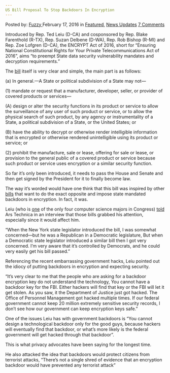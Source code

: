 ```yaml
---
US Bill Proposal To Stop Backdoors In Encryption
---
```

<article class="post-listing post-13220 post type-post status-publish format-standard has-post-thumbnail hentry category-deepdot-news category-news-updates tag-backdoors tag-bill tag-encryption tag-proposal tag-stop">
    <div class="post-inner">
    <p class="post-meta">
    <span>Posted by: <a href="https://www.deepdotweb.com/author/fuzzy/" title="">Fuzzy </a></span>
    <span>February 17, 2016</span>
    <span>in <a href="https://www.deepdotweb.com/category/deepdot-news/" rel="category tag">Featured</a>, <a href="https://www.deepdotweb.com/category/news-updates/" rel="category tag">News Updates</a></span>
    <span><a href="https://www.deepdotweb.com/2016/02/17/us-bill-proposal-to-stop-backdoors-in-encryption/#comments">7 Comments</a></span>
    </p>
    <div class="clear"></div>
    <div class="entry">
    <p>Introduced by Rep. Ted Leiu (D-CA) and cosponsored by Rep. Blake Farenthold (R-TX), Rep. Suzan Delbene (D-WA), Rep. Rob Bishop (R-MI) and Rep. Zoe Lofgren (D-CA), the ENCRYPT Act of 2016, short for “Ensuring National Constitutional Rights for Your Private Telecommunications Act of 2016”, aims “to preempt State data security vulnerability mandates and decryption requirements.”</p>
    <p>The <a href="https://www.congress.gov/bill/114th-congress/house-bill/4528/text">bill</a> itself is very clear and simple, the main part is as follows:</p>
    <p>(a) In general.—A State or political subdivision of a State may not—</p>
    <p>(1) mandate or request that a manufacturer, developer, seller, or provider of covered products or services—</p>
    <p>(A) design or alter the security functions in its product or service to allow the surveillance of any user of such product or service, or to allow the physical search of such product, by any agency or instrumentality of a State, a political subdivision of a State, or the United States; or</p>
    <p>(B) have the ability to decrypt or otherwise render intelligible information that is encrypted or otherwise rendered unintelligible using its product or service; or</p>
    <p>(2) prohibit the manufacture, sale or lease, offering for sale or lease, or provision to the general public of a covered product or service because such product or service uses encryption or a similar security function.</p>
    <p>So far it&#8217;s only been introduced, it needs to pass the House and Senate and then get signed by the President for it to finally become law.</p>
    <p>The way it&#8217;s worded would have one think that this bill was inspired by other <a href="https://www.deepdotweb.com/2016/01/29/california-to-backdoor-encrypted-cellphones/">bills</a> that want to do the exact opposite and impose state mandated backdoors in encryption. In fact, it was.</p>
    <p>Leiu (who is <a href="https://lieu.house.gov/about">one</a> of the only four computer science majors in Congress) <a href="http://arstechnica.com/tech-policy/2016/02/house-bill-would-kill-state-local-bills-that-aim-to-weaken-smartphone-crypto/">told</a> Ars Technica in an interview that those bills grabbed his attention, especially since it would affect him.</p>
    <p>“When the New York state legislator introduced the bill, I was somewhat concerned—but he was a Republican in a Democratic legislature, But when a Democratic state legislator introduced a similar bill then I got very concerned. I&#8217;m very aware that it&#8217;s controlled by Democrats, and he could very easily get his bill passed.”</p>
    <p>Referencing the recent embarrassing government hacks, Leiu pointed out the idiocy of putting backdoors in encryption and expecting security.</p>
    <p>“It&#8217;s very clear to me that the people who are asking for a backdoor encryption key do not understand the technology, You cannot have a backdoor key for the FBI. Either hackers will find that key or the FBI will let it get stolen. As you saw, it the Department of Justice just got hacked. The Office of Personnel Management got hacked multiple times. If our federal government cannot keep 20 million extremely sensitive security records, I don&#8217;t see how our government can keep encryption keys safe.”</p>
    <p>One of the issues Leiu has with government backdoors is “You cannot design a technological backdoor only for the good guys, because hackers will eventually find that backdoor, or what’s more likely is the federal government will get hacked through that backdoor”.</p>
    <p>This is what privacy advocates have been saying for the longest time.</p>
    <p>He also attacked the idea that backdoors would protect citizens from terrorist attacks, “There’s not a single shred of evidence that an encryption backdoor would have prevented any terrorist attack”</p>
    </div>
    <span style="display:none"><a href="https://www.deepdotweb.com/tag/backdoors/" rel="tag">backdoors</a> <a href="https://www.deepdotweb.com/tag/bill/" rel="tag">bill</a> <a href="https://www.deepdotweb.com/tag/encryption/" rel="tag">encryption</a> <a href="https://www.deepdotweb.com/tag/proposal/" rel="tag">proposal</a> <a href="https://www.deepdotweb.com/tag/stop/" rel="tag">stop</a></span> <span style="display:none" class="updated">2016-02-17</span>
    <div style="display:none" class="vcard author" itemprop="author" itemscope itemtype="http://schema.org/Person"><strong class="fn" itemprop="name"><a href="https://www.deepdotweb.com/author/fuzzy/" title="Posts by Fuzzy" rel="author">Fuzzy</a></strong></div>
    </div>
</article>

